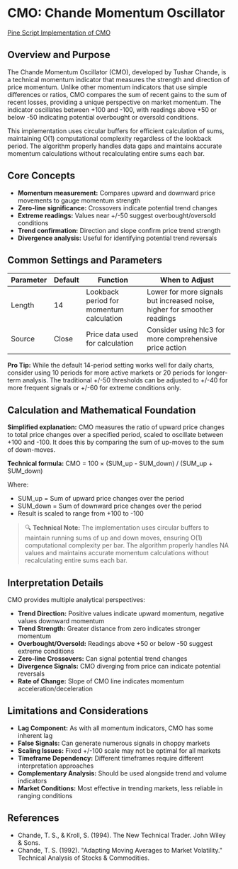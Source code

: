 # CMO: Chande Momentum Oscillator

[Pine Script Implementation of CMO](https://github.com/mihakralj/pinescript/blob/main/indicators/momentum/cmo.pine)

## Overview and Purpose

The Chande Momentum Oscillator (CMO), developed by Tushar Chande, is a technical momentum indicator that measures the strength and direction of price momentum. Unlike other momentum indicators that use simple differences or ratios, CMO compares the sum of recent gains to the sum of recent losses, providing a unique perspective on market momentum. The indicator oscillates between +100 and -100, with readings above +50 or below -50 indicating potential overbought or oversold conditions.

This implementation uses circular buffers for efficient calculation of sums, maintaining O(1) computational complexity regardless of the lookback period. The algorithm properly handles data gaps and maintains accurate momentum calculations without recalculating entire sums each bar.

## Core Concepts

* **Momentum measurement:** Compares upward and downward price movements to gauge momentum strength
* **Zero-line significance:** Crossovers indicate potential trend changes
* **Extreme readings:** Values near +/-50 suggest overbought/oversold conditions
* **Trend confirmation:** Direction and slope confirm price trend strength
* **Divergence analysis:** Useful for identifying potential trend reversals

## Common Settings and Parameters

| Parameter | Default | Function | When to Adjust |
|-----------|---------|----------|---------------|
| Length | 14 | Lookback period for momentum calculation | Lower for more signals but increased noise, higher for smoother readings |
| Source | Close | Price data used for calculation | Consider using hlc3 for more comprehensive price action |

**Pro Tip:** While the default 14-period setting works well for daily charts, consider using 10 periods for more active markets or 20 periods for longer-term analysis. The traditional +/-50 thresholds can be adjusted to +/-40 for more frequent signals or +/-60 for extreme conditions only.

## Calculation and Mathematical Foundation

**Simplified explanation:**
CMO measures the ratio of upward price changes to total price changes over a specified period, scaled to oscillate between +100 and -100. It does this by comparing the sum of up-moves to the sum of down-moves.

**Technical formula:**
CMO = 100 × (SUM_up - SUM_down) / (SUM_up + SUM_down)

Where:
* SUM_up = Sum of upward price changes over the period
* SUM_down = Sum of downward price changes over the period
* Result is scaled to range from +100 to -100

> 🔍 **Technical Note:** The implementation uses circular buffers to maintain running sums of up and down moves, ensuring O(1) computational complexity per bar. The algorithm properly handles NA values and maintains accurate momentum calculations without recalculating entire sums each bar.

## Interpretation Details

CMO provides multiple analytical perspectives:

* **Trend Direction:** Positive values indicate upward momentum, negative values downward momentum
* **Trend Strength:** Greater distance from zero indicates stronger momentum
* **Overbought/Oversold:** Readings above +50 or below -50 suggest extreme conditions
* **Zero-line Crossovers:** Can signal potential trend changes
* **Divergence Signals:** CMO diverging from price can indicate potential reversals
* **Rate of Change:** Slope of CMO line indicates momentum acceleration/deceleration

## Limitations and Considerations

* **Lag Component:** As with all momentum indicators, CMO has some inherent lag
* **False Signals:** Can generate numerous signals in choppy markets
* **Scaling Issues:** Fixed +/-100 scale may not be optimal for all markets
* **Timeframe Dependency:** Different timeframes require different interpretation approaches
* **Complementary Analysis:** Should be used alongside trend and volume indicators
* **Market Conditions:** Most effective in trending markets, less reliable in ranging conditions

## References

* Chande, T. S., & Kroll, S. (1994). The New Technical Trader. John Wiley & Sons.
* Chande, T. S. (1992). "Adapting Moving Averages to Market Volatility." Technical Analysis of Stocks & Commodities.
